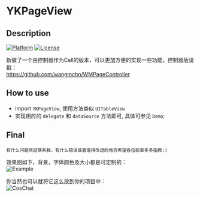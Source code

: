 # YKPageView

## Description
[![Platform](http://img.shields.io/badge/platform-iOS-blue.svg?style=flat
)](https://developer.apple.com/iphone/index.action)
[![License](http://img.shields.io/badge/license-MIT-lightgrey.svg?style=flat
)](http://mit-license.org)

新做了一个由控制器作为Cell的版本，可以更加方便的实现一些功能，控制器版请戳：<br>
https://github.com/wangmchn/WMPageController
    

## How to use
* import `YKPageView`, 使用方法类似 `UITableView`
* 实现相应的 `delegate` 和 `dataSource` 方法即可, 具体可参见 `Demo`;

## Final
	有什么问题欢迎联系我，有什么错误或者值得改进的地方希望各位前辈多多指教:)

效果图如下，背景，字体颜色及大小都是可定制的：<br>
![Example](https://github.com/wangmchn/YKPageView/blob/master/YKPageView/ScreenShot/ScreenShot.gif)

你当然也可以就将它这么放到你的项目中：<br>
![CosChat](https://github.com/wangmchn/YKPageView/blob/master/YKPageView/ScreenShot/CosChat.gif)
